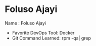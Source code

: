 # Foluso Ajayi
Name : Foluso Ajayi
- Favorite DevOps Tool: Docker  
- Git Command Learned: rpm -qa| grep  
